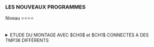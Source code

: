 ### LES NOUVEAUX PROGRAMMES
Niveau ⭐⭐⭐⭐
<br><br>

<details>
   <summary>ETUDE DU MONTAGE AVEC $CH0$ et  $CH1$ CONNECTÉS A DES TMP36 DIFFÉRENTS</summary><br>

><details>
>  <summary><b>But de ce montage.</b></summary><br>
>
>- Ce montage permet d'observer le comportement du **MCP3002** en mode $différentiel$ et $asymétrique$.<br><br>
>   - A température constantes quelles mesures obtient on pour chaque TMP36?<br><br>
>   - A température variable quelles sont les constantes de temps obtenues?
></details>
>
><details>
>  <summary><b>Cas à température constante.</b></summary><br>
>   - A développer.
></details>   
>
><details>
>   <summary><b>Cas à température Variable.</b></summary><br>
>
>><details>
>>   <summary><b>Principe.</b></summary><br>
>>
>>-   Nous allons reprendre exactement ce qui a été fait dans le T.P de niveau ⭐⭐⭐ dans le cas de la température variable.<br>
>>    La différence tient au fait que chaque mesure sera réalisée "***simultanément***" en mode $Asymétrique$ et $Différentiel$.<br>
>>    Ainsi dans le T.P de niveau ⭐⭐⭐⭐ :<br>
>>
>>     -   Nous prendrons le TMP36 du canal $0$ comme référence de température (quasi constante).<br>
>>     -   Nous ferons évoluer uniquement la température du TMP36 du canal $1$.<br><br>
>>
>>-   A partir des mesures :<br>
>>
>>     -   Nous modéliserons le comportement du TMP36.<br>
>>     -   Nous déterminerons le temps de réponse thermique du TMP36.<br>
>>     -   Nous vérifierons s'il y a divergence entre le mode $asymétrique$ et le mode $différentiel$.<br><br>
>>
>>-  Les mesures se déroulerons de la façon suivante :<br>
>>
>>    -   Phase $1$ : ***montée en température*** : <br>
>>       -1    On laisse les deux $TMP36$ se stabiliser.<br>
>>       -2    On lance le programme de mesure.<br>
>>       -3    On chauffe avec les doigts le $TMP36$ connecté sur le canal ***CH1***.<br>
>>       -4    Au bout de 15 secondes le programme affiche un message indiquant que l'on passe en mode refroidissement.<br>
>>
>>    -   Phase $2$ : ***refroidissement*** : <br>
>>       -5 On relache le $TMP36$$<br>
>>       -6 Au bout de 70 secondes le programme affiche un message de fin de mesures.<br>
>>
>>    -   Phase $3$ : ***enregistrement des résultats*** : <br>
>>       -7 Les mesures de la phase 1 sont copiées dans **mesure_rise.txt** du répertoire courant.<br>
>>       -8 Les mesures de la phase 2 sont copiées dans **mesure_cooling.txt** du répertoire courant.<br> 
>></details>   
>>
>><details>
>>   <summary><b>Mise en oeuvre.</b></summary><br>
>>
>>><details>
>>>   <summary><b>Précautions au moment de l'obtention des mesures.</b></summary><br>
>>>  L'expérience, et la mise au point ont montré que :<br>
>>>
>>>- Lors de la phase de montée en température il faudra absolument éviter de toucher le TMP36 de référence.<br>
>>>
>>>- Il faut faire le maximum de mesure dans le temps imparti, et réduire au maximum le temps de digitalisation.<br>
>>>     - Le temps choisi entre deux mesures est de $50$ $ms$.<br>
>>>     - La fréquence d'horloge ***SPI*** choisie est de $10$ $KHz$.<br>
>>>
>>>- Le code n'étant pas compilé, celui-ci doit être le plus efficace possible.<br>
>>>     - Code minimaliste.<br>
>>>     - Pas d'affichage des résultats à l'écran au fils des mesures.<br>
>>>     - Pas d'enregistrement des résultats de mesures dans un fichier au fils des mesures. <br>
>>>
>>>- Du fait que la mesure de température est calculée à partir de la digitalisation fournie par le MCP3002<br>
>>>  il n'est pas nécessaire de mémoriser les température ( float ) mais uniquement le code de digitalisation ( octet )<br>
>>>  (ici le préfix $Dig$ signifie $Digitalisation$
>>>     - Le code doit mémoriser les valeurs $Dig_{0}$ et $Dig_{Diff1}$ obtenues respectivement sur ***CH0*** et ***CH1*** du **MCP3002**.<br>
>>>     - Le code doit mémoriser les valeurs $Dig_{Diff0}$ obtenue respectivement sur ***CH+*** et ***CH-*** du **MCP3002**.<br>
>>>     - Le code doit mémoriser les valeurs $Dig_{Diff1}$ obtenue respectivement sur ***CH-*** et ***CH+*** du **MCP3002**.<br>
>>>     - Le code doit mémoriser la référence temporelle associée issue de l'horloge système. <br>
>>>
>>>- Chaque mesure aura 5 champs de données.<br>
>>>     - Le premier champ est la référence temporelle correspondant au début de la digitalisation sur le canal ***CH1***.<br>
>>>       Cette référence ne sera pas absolue, mais correspondra au temps écoulé depuis la première mesure.   
>>>     - Les deux champs suivants correspondent à $Dig_{0}$ et $Dig_{1}$; dans cet ordre, au mode $Asymétrique$.<br>
>>>     - Les deux champs suivants correspondent à $Dig_{Diff0}$ et $Dig_{Diff1}$; dans cet ordre, au mode $Différentiel$.<br>
>>>     - Les champs seront séparés par le caractère virgule $,$<br>
>>>
>>>     -  $mesure(t_{I})$ ::= $t_{I}$ $,$ $Dig_{0}(t_{I})$ $,$ $Dig_{1}(t_{I})$ $,$  $Dig_{Diff0}(t_{I})$ $,$ $Dig_{Diff1}(t_{I})$
>>></details>
>>>
>>><details>
>>>   <summary><b>Prétraitement des données avant l'interprétation des mesures.</b></summary><br>
>>>
>>>- Sachant que la digitalisation est à $\pm1$ bit il faudra ***normaliser/corriger*** les champs $Dig0$ et $Dig1$:<br><br>
>>>    - Si pour $t_{I} \in [t_{0},t_{FINAL}]$ $Dig0(t_{I}) = M$  mais que $\exists$ quelques $t_{Q} \subset [t_{0},t_{FINAL}]$ tel que  $Dig0(t_{Q}) = M\pm1$<br>
>>>          alors il faut corriger $Dig0(t_{Q}) = M$.<br><br>
>>>     - Si pour $t_{I} \in [t_{a},t_{b}]$ $Dig1(t_{I}) = N$  mais que $\exists$ quelques $t_{P} \subset [t_{a},t_{b}]$ tel que  $Dig1(t_{P}) = N\pm1$<br>
>>>       alors il faut corriger $Dig1(t_{P}) = N$.<br>
>>></details>
>>>
>>><details>
>>>   <summary><b>Modélisation thermique constructeur du TMP36.</b></summary><br>
>>>
>>>- Dans la documention constructeur du TMP36, au paragraphe ***THERMAL ENVIRONMENT EFFECTS*** (page 9) se trouve la modélisation thermique de ce composant.<br>
>>>  Il y est précisé également la définition du temps de réponse thermique :<br>
>>>
>>>````
>>>The thermal capacity of CC varies with the measurement medium because
>>>   it includes anything in direct contact with the package.
>>>In all practical cases, the thermal capacity of CC is the limiting factor
>>>   in the thermal response time of the sensor and can be represented 
>>>   by a single-pole RC time constant response.
>>>The thermal time constant of a temperature sensor is defined as the time required
>>>   for the sensor to reach 63.2% of the final value for a step change in the temperature.
>>>````
>>>
>>>````   
>>>La capacité thermique du CC varie en fonction du milieu physique où à lieu la mesure car
>>>   cela inclut tout ce qui est en contact direct avec le boitier.
>>>Dans tous les cas pratiques, la capacité thermique du CC est le facteur qui limite
>>>   le temps de réponse thermique du capteur. Ce phénomène peut être modélisé
>>>   par une équation différentielle à un pôle de type RC où RC est la constante de temps.
>>>La constante de temps thermique d'un capteur de température est définie comme le temps 
>>>   nécessaire au capteur pour atteindre 63,2 % de la valeur finale pour un
>>>   changement en échelon de la température.
>>>````
>>>
>>>
>>></details>   
>>>
>>><details>
>>>   <summary><b>Modélisation thermique adoptée.</b></summary><br>
>>>   
>>>- Pour la partie montée en température nous utiliserons le modèle :<br><br>
>>>  $N(t)=N_{Max}*(1-\exp(-\frac{t}{\tau}))$<br>
>>>
>>>  |Paramètre|Signification|
>>>  |---|---|
>>>  | $N(t)$ | Valeur digitale au temps $t$ avec $t \in [0, t_{Final}]$ |
>>>  | $N_{Max}$ | Valeur digitale maximal atteinte|   
>>>  | $\tau$ | temps de réponse thermique de montée en température recherché|
>>>  <br>
>>>   
>>>- Pour la partie de refroidissement nous utiliserons le modèle :<br><br>
>>>  $N(t)=N_{Max}*(-\exp(-\frac{t}{\tau}))$<br>
>>>
>>>  |Paramètre|Signification|
>>>  |---|---|
>>>  | $N_{t}$ | Valeur digitale au temps $t$ avec $t \in [0, t_{Final}]$ |   
>>>  |$N_{Max}$ | Valeur digitale maximal avant refroidissement|
>>>  |$\tau$ | temp de réponse thermique de refroidissement recherché|
>>></details>   
>>>
>>><details>
>>>   <summary><b>Exemple du contenu des fichiers de résultats.</b></summary><br>
>>>
>>>````
>>>==> mesure_rise.txt <==
>>>Dig0;Dig1;time
>>>208;  213;0.00001 
>>>207;  212;0.01036
>>>206;  212;0.02057
>>>208;  213;0.03077
>>>208;  212;0.04097
>>>206;  212;0.05117
>>> ........
>>>220;  245;14.93956
>>>220;  245;14.94991
>>>220;  245;14.96025
>>>220;  245;14.97060
>>>221;  247;14.98094
>>>220;  245;14.99129
>>>220;  245;15.00163   
>>>
>>>==> mesure_cooling.txt <==
>>>Dig0;Dig1;time
>>>220;  245;0.00001    
>>>220;  245;0.01038
>>>220;  245;0.02076
>>>220;  246;0.03110
>>>220;  245;0.04145
>>>2220;  245;0.05180
>>>  .........
>>>219;  225;59.94911
>>>220;  225;59.95946
>>>220;  225;59.96981
>>>2219;  225;59.98015
>>>218;  224;59.99051
>>>218;  224;60.00083   
>>>````   
>>></details>
>> 
>></details>  
>>
>><details>
>>   <summary><b>Le code.</b></summary><br>
>>
>>````python
>>import spidev
>>import time
>>import io
>>
>>#Constants & parameters
>>CE0       = 0  #  CE0  of  RPiB3+ is connected on  CS of MCP3002
>>SPI_BUS_0 = 0  #  system device either /dev/spidev0.0  or  /dev/spidev0.1
>>
>>SPEED_STANDAR = 4000     # Hz
>>SPEED_FAST    = 40000    # Hz
>>REQUEST_CH0 = [ 0x60, 0x00 ] # query to obtain the digitalization voltage on CH0
>>REQUEST_CH1 = [ 0x70, 0x00 ] # query to obtain the digitalization voltage on CH1
>>
>>RESOLUTION    =  10             # bits
>>NB_OF_SAMPLES = 2**RESOLUTION
>>
>>TIME_PHASE_RISING  = 15.0       # second
>>TIME_PHASE_COOLING = 60.0       # second
>>WAITING_TIME       = 0.00863    # second to obtain 10 ms beetwen 2 maesures
>>TITLE              = "Dig0;Dig1;time\n"
>>
>># Create instance
>>spi = spidev.SpiDev()
>>
>># Open /dev/spidev0.0  with   CE0 -> CS of MCP3002
>>spi.open( SPI_BUS_0, CE0 )
>>
>># Return the digitalized value from chanel 0 or 1 of MCP3002 
>>def get_digitalValue( request, speed ):
>>   demande = request[:]
>>   reponse =  spi.xfer2( demande , speed)
>>   return (reponse[0] <<8 | reponse[1])
>>
>>#---------------------
>># MAIN MAIN MAIN MAIN
>>#---------------------
>>
>>print("\n START TEMPERATURE RISE PHASE (touch the TMP36)\n")
>>
>>list_mesures_up = []  # List containing all the measurements
>>ti = 0                # Time reference of the ith measure
>>to = time.time()      # Time reference for starting measurements
>>while ti < TIME_PHASE_RISING:
>>   
>>   ti = time.time() - to
>> 
>>   digitalValueCH1 = get_digitalValue(REQUEST_CH1, SPEED_FAST )
>>   digitalValueCH0 = get_digitalValue(REQUEST_CH0, SPEED_FAST )
>>
>>   list_mesures_up.append( [digitalValueCH0, digitalValueCH1, ti])
>>   
>>   time.sleep(WAITING_TIME) 
>>
>>
>>print("\n START COOLING PHASE (no longer touches the TMP36)\n")
>>
>>list_mesures_down = []  # List containing all the measurements
>>ti = 0                  # Time reference of the ith measure
>>to = time.time()        # Time reference for starting measurements
>>while ti < TIME_PHASE_COOLING:
>>
>>   ti = time.time() - to
>>
>>   digitalValueCH1 = get_digitalValue(REQUEST_CH1, SPEED_FAST )
>>   digitalValueCH0 = get_digitalValue(REQUEST_CH0, SPEED_FAST )
>>
>>   list_mesures_down.append( [digitalValueCH0, digitalValueCH1, ti])
>>
>>   time.sleep(WAITING_TIME)
>> 
>>print("\n MEASURES DONE \n")
>>print(" START MAKE OUTPUT FILES\n")
>>
>># Create output file  rise
>>out_file = io.open( "./mesure_rise.txt", "w")
>>out_file.write(TITLE)
>>
>>for mesure in list_mesures_up : 
>>   out_file.write(f"{mesure[0]:5};{mesure[1]:5};{mesure[2]:6.5f}\n")
>>out_file.close() 
>>
>># Create output file cooling 
>>out_file = io.open( "./mesure_cooling.txt", "w")
>>out_file.write(TITLE)
>>
>>for mesure in list_mesures_down :
>>   out_file.write(f"{mesure[0]:5};{mesure[1]:5};{mesure[2]:6.5f}\n")
>>out_file.close()
>>
>>print(" FINISH \n")
>>````
>></details>
>>
>>
>><details>
>>   <summary><b>Traitement des données</b></summary>
>>
>>- Les données seront traitée sous ***Excel***.<br>
>>   - [Traitement de la phase de monté en température](https://github.com/Dmtmgrls/RPi_spi_mcp3002/blob/main/Documents/FR/STEP_3/FR_EXCEL_WARM_UP.md) .<br>
>>   - [Traitement de la phase de refroidissement](https://github.com/Dmtmgrls/RPi_spi_mcp3002/blob/main/Documents/FR/STEP_3/FR_EXCEL_COOLING.md).<br><br>
>>
>>- On peut déjà donné un exemple de traitement correspondant à la phase de monté en température :<br><br>
>>
>>    - En bleu les mesures du $Gap(t_{i})=Dig1(t_{i})-Dig0(t_{i})$  exprimée en bits.<br>
>>    - En rouge la fonction $y_{Model}(t)=N*(1-(\exp(-\frac{t}{\tau}))$ de la modélisation. Avec $N=22$ bits, et $\tau=3,1255$)
>>    - Le carré vert correspond à $y(\tau)=63,2$ % de $N$ soit $14$ bits.<br><br>
>> 
>> ![](https://github.com/Dmtmgrls/RPi_spi_mcp3002/blob/main/Documents/PICTURES/level3_ch0ch1_disconnected_test_2.png)
>>
>></details> 
>>
>><details>
>>   <summary><b>Conclusion</b></summary>
>>
>>- ***Reproductibilité des mesures***<br>
>>
>>   - La phase de monté en température est très dépendante de la façon dont on tient le capteur de température.<br>
>>     Après de nombreux essais, la valeur de $\tau = 3,7$ s trouvée initialement varie entre $2,8$ et $4,2$ secondes.<br>
>>     Soit une ereur de $\pm20$%<br><br>
>>
>>   - La phase de refroidissement ne dépend plus de la façon de tenir le TMP36.<br>
>>     Après de nombreux essais, la valeur de $\tau = 23$ s trouvée initialement varie entre $18,5$ et $23$ secondes.<br>
>>     Soit une erreur de $\pm10$%<br><br>
>>
>>- ***Pourquoi les valeurs de*** $\tau$ ***sont différentes entre les deux phases.***<br>
>>   - Le constructeur indique que thermiquement son composant peut être modélisé par une fonction de transfert à $deux$ $pôles$.<br>
>>     Mais en fait cela peut se ramener à une fonction de transfert à seul pôle qui correspond au comportement thermique du boitier.<br>
>>   - Donc selon la qualité du contact thermique entre la source chaude/froide et le boitier, les conditions ne sont pas les mêmes.
>>     D'aileurs les courbes de mesure du constructeur indique les conditions de mesure : 
>>       - Bain d'huile.
>>       - Radiateur monté sur le TMP36.
>>       - Refroidissement avec souflage d'air.<br>
>>
>>- ***Les précaution d'utilisation du TMP36.***
>>   - Ce composant ne pourra pas mesurer des variation de température trop rapide.<br>
>>     Il sera idéal pour mesurer la température d'un logement par exemple.<br>
>>
>>- ***Critique de cette méthode de mesure.***
>>    - Nous avons réalisé un calcul sur des tensions numérisées.<br>
>>      Ce qui a doublé l'erreurs dues au pas denumérisation ( $\pm2$ bits)<br>
>>
>>- ***Solution.***
>>    - le MCP3002 à la posibilité de mesurer des grandeurs de façon différentielle.<br>
>>      La numérisation se fait directement sur le signal analogique ($Canal_{1} - Canal_{0}$).<br>
>>      Il n'y a plus de calcul à faire, et l'erreur due à la numérisation reste à  $\pm1$ bits.<br>
>>      C'est l'objet du T.P. de niveau ⭐⭐⭐⭐
>></details> 
></details>

</details>
